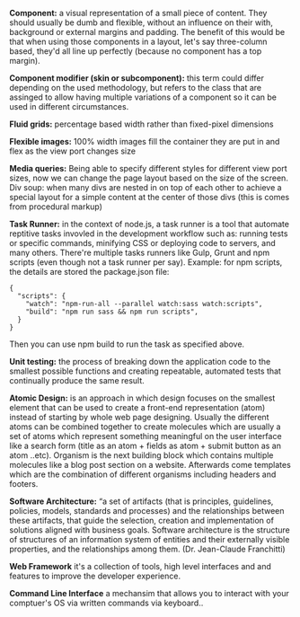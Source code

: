 **Component:** a visual representation of a small piece of content. They should usually be dumb and flexible, without an influence on their with, background or external margins and padding. The benefit of this would be that when using those components in a layout, let's say three-column based, they'd all line up perfectly (because no component has a top margin).

**Component modifier (skin or subcomponent):** this term could differ depending on the used methodology, but refers to the class that are assinged to allow having multiple variations of a component so it can be used in different circumstances.

**Fluid grids:** percentage based width rather than fixed-pixel dimensions

**Flexible images:** 100% width images fill the container they are put in and flex as the view port changes size

**Media queries:** Being able to specify different styles for different view port sizes, now we can change the page layout based on the size of the screen.
Div soup: when many divs are nested in on top of each other to achieve a special layout for a simple content at the center of those divs (this is comes from procedural markup)

**Task Runner:** in the context of node.js, a task runner is a tool that automate reptitive tasks invovled in the development workflow such as: running tests or specific commands, minifying CSS or deploying code to servers, and many others.
There're multiple tasks runners like Gulp, Grunt and npm scripts (even though not a task runner per say).
Example: for npm scripts, the details are stored the package.json file:
```
{
  "scripts": {
    "watch": "npm-run-all --parallel watch:sass watch:scripts",
    "build": "npm run sass && npm run scripts",
  }
}
```
Then you can use npm build to run the task as specified above.

**Unit testing:** the process of breaking down the application code to the smallest possible functions and creating repeatable, automated tests that continually produce the same result.

**Atomic Design:** is an approach in which design focuses on the smallest element that can be used to create a front-end representation (atom) instead of starting by whole web page designing. Usually the different atoms can be combined together to create molecules which are usually a set of atoms which represent something meaningful on the user interface like a search form (title as an atom + fields as atom + submit button as an atom ..etc). Organism is the next building block which contains multiple molecules like a blog post section on a website. Afterwards come templates which are the combination of different organisms including headers and footers.

**Software Architecture:** “a set of artifacts (that is principles, guidelines, policies, models, standards and processes) and the relationships between these artifacts, that guide the selection, creation and implementation of solutions aligned with business goals. Software architecture is the structure of structures of an information system of entities and their externally visible properties, and the relationships among them. (Dr. Jean-Claude Franchitti)

**Web Framework** it's a collection of tools, high level interfaces and and features to improve the developer experience.

**Command Line Interface** a mechansim that allows you to interact with your comptuer's OS via written commands via keyboard..